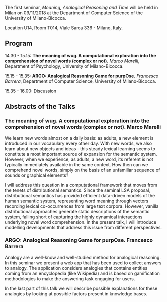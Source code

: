 The first seminar, *Meaning, Analogical Reasoning and Time* will be held in Milan on 09/11/2018 at the 
Department of Computer Science of the University of Milano-Bicocca. 

Location U14, Room T014, Viale Sarca 336 - Milano, Italy.

## Program

14.30 - 15.15: **The meaning of wug. A computational exploration into the comprehension of novel words (complex or not).** *Marco Marelli*, Department of Psychology, University of Milano-Bicocca.

15.15 - 15.35: **ARGO: Analogical Reasoning Game for purpOse.** *Francesco Barrera*, Department of Computer Science, University of Milano-Bicocca.

15.35 - 16.00: Discussion

## Abstracts of the Talks

### The meaning of wug. A computational exploration into the comprehension of novel words (complex or not). Marco Marelli

We learn new words almost on a daily basis: as adults, a new element is introduced in our vocabulary every other day. With new words, we also learn about new objects and ideas - this steady lexical learning seems to constitute a most important source of expansion for the semantic system. However, when we experience, as adults, a new word, its referent is not typically immediately available in the same context. How then can we comprehend novel words, simply on the basis of an unfamiliar sequence of sounds or graphical elements?

I will address this question in a computational framework that moves from the tenets of distributional semantics. Since the seminal LSA proposal, distributional semantics has provided efficient data-driven models of the human semantic system, representing word meaning through vectors recording lexical co-occurrences from large text corpora. However, vanilla distributional approaches generate static descriptions of the semantic system, falling short of capturing the highly dynamical interactions underlying novel word comprehension. In the present talk, I will introduce modelling developments that address this issue from different perspectives.

### ARGO: Analogical Reasoning Game for purpOse. Francesco Barrera

Analogy are a well-know and well-studied method for analogical reasoning. In this seminar we present a web app that has been used to collect answers to analogy. The application considers analogies that contains entities coming from an encyclopedia (like Wikipedia) and is based on gamification methodologies to make the answering task engaging for users.

In the last part of this talk we will describe possible explanations for these analogies by looking at possible factors present in knowledge bases.

